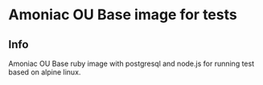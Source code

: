 # Amoniac OU Base image for tests

## Info

Amoniac OU Base ruby image with postgresql and node.js for running test based on alpine linux.
